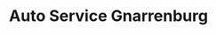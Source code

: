 ---
title: "Auto Service Gnarrenburg"
url: /gnarrenburg/auto-service-gnarrenburg/
shop: Autowerkstatt
---